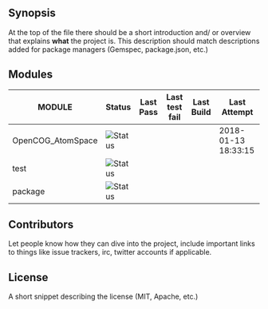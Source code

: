 
## Synopsis

At the top of the file there should be a short introduction and/ or overview that explains **what** the project is. This description should match descriptions added for package managers (Gemspec, package.json, etc.)

## Modules 

| MODULE | Status | Last Pass | Last test fail| Last Build | Last Attempt|
| --- | --- | --- | --- | ---  | --- |
| OpenCOG_AtomSpace | ![Status](/jobs/OpenCOG_AtomSpace.svg) |  |  |   | 2018-01-13 18:33:15 |
| test | ![Status](/jobs/test.svg) |  |  |   |  |
| package | ![Status](/jobs/package.svg) |  |  |   |  |

## Contributors

Let people know how they can dive into the project, include important links to things like issue trackers, irc, twitter accounts if applicable.

## License

A short snippet describing the license (MIT, Apache, etc.)

